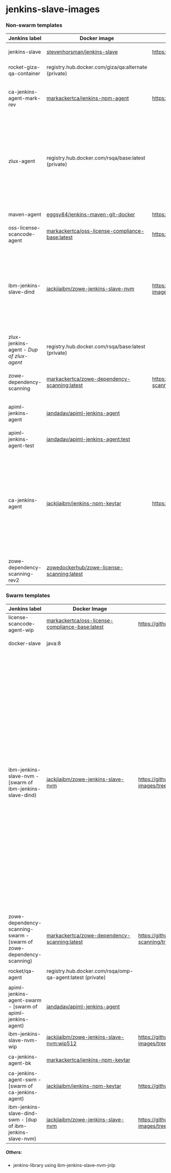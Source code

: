 # jenkins-slave-images

### Non-swarm templates

| Jenkins label                            | Docker image                                                                                                         | Source                                                                         | Used by            |
|------------------------------------------|----------------------------------------------------------------------------------------------------------------------|--------------------------------------------------------------------------------|--------------------|
| jenkins-slave                            | [stevenhorsman/jenkins-slave](https://hub.docker.com/r/stevenhorsman/jenkins-slave)                                  | https://github.com/stevenhorsman/jenkins-slave                                 | <ul><li></li></ul> |
| rocket-giza-qa-container                 | registry.hub.docker.com/giza/qa:alternate (private)                                                                  |                                                                                | <ul><li></li></ul> |
| ca-jenkins-agent-mark-rev                | [markackertca/jenkins-npm-agent](https://hub.docker.com/r/markackertca/jenkins-npm-agent)                            | https://github.com/MarkAckert/jenkins-npm-agent                                | <ul><li>Zowe CLI Bundle [zowe-cli-standalone)</li></ul> |
| zlux-agent                               | registry.hub.docker.com/rsqa/base:latest (private)                                                                   |                                                                                | <ul><li>zlux-core-release</li><li>zlux-git-release</li><li>zlux-plugin-release</li><li>zlux-core</li><li>zlux-plugins</li><li></li><li></li></ul> |
| maven-agent                              | [eggsy84/jenkins-maven-git-docker](https://hub.docker.com/r/eggsy84/jenkins-maven-git-docker)                        | https://github.com/eggsy84/jenkins-maven-git-docker                            | <ul><li></li></ul> |
| oss-license-scancode-agent               | [markackertca/oss-license-compliance-base:latest](https://hub.docker.com/r/markackertca/oss-license-compliance-base) | https://github.com/MarkAckert/oss_license_docker_image                         | <ul><li></li></ul> |
| ibm-jenkins-slave-dind                   | [jackjiaibm/zowe-jenkins-slave-nvm](https://hub.docker.com/r/jackjiaibm/zowe-jenkins-slave-nvm)                      | https://github.com/zowe/jenkins-slave-images/tree/master/ibm-jenkins-slave-nvm | <ul><li>docker-zowe-jenkins-base</li><li>doc-site</li><li>explorer-jes</li><li>explorer-mvs</li><li>OWASP Dependency Scan</li><li>Theia Tests</li></ul> |
| zlux-jenkins-agent - *Dup of zlux-agent* | registry.hub.docker.com/rsqa/base:latest (private)                                                                   |                                                                                | <ul><li></li></ul> |
| zowe-dependency-scanning                 | [markackertca/zowe-dependency-scanning:latest](https://hub.docker.com/r/markackertca/zowe-dependency-scanning)       | https://github.com/MarkAckert/zowe-dependency-scanning/tree/master/docker   ?  | <ul><li>test-owasp-scan</li></ul>
| apiml-jenkins-agent                      | [jandadav/apiml-jenkins-agent](https://hub.docker.com/r/jandadav/apiml-jenkins-agent)                                |                                                                                | <ul><li>api-layer-release</li><li>vtl-cli</li></ul> |
| apiml-jenkins-agent-test                 | [jandadav/apiml-jenkins-agent:test](https://hub.docker.com/r/jandadav/apiml-jenkins-agent)                           |                                                                                | <ul><li></li></ul> |
| ca-jenkins-agent                         | [jackjiaibm/jenkins-npm-keytar](https://hub.docker.com/r/jackjiaibm/jenkins-npm-keytar/)                             | https://github.com/jackjia-ibm/jenkins-npm-keytar                              | <ul><li>Zowe CLI</li><li>zowe-cli-sample-plugin</li><li>zowe-cli-ftp-plugin</li><li>zowe-cli-db2-plugin</li><li>imperative</li><li>lots of cli plugins</li><li>cli deploy jobs</li><li>vscode-extension</li></ul> |
| zowe-dependency-scanning-rev2            | [zowedockerhub/zowe-license-scanning:latest](https://hub.docker.com/r/zowedockerhub/zowe-license-scanning)           |                                                                                | <ul><li>license-scan</li></ul> |

### Swarm templates

| Jenkins label                                                        | Docker Image                                                                                                         | Source                                                                         | Used by            |
|----------------------------------------------------------------------|----------------------------------------------------------------------------------------------------------------------|--------------------------------------------------------------------------------|--------------------|
| license-scancode-agent-wip                                           | [markackertca/oss-license-compliance-base:latest](https://hub.docker.com/r/markackertca/oss-license-compliance-base) | https://github.com/MarkAckert/oss_license_docker_image                         | <ul><li></li></ul> |
| docker-slave                                                         | java:8                                                                                                               |                                                                                | <ul><li></li></ul> |
| ibm-jenkins-slave-nvm - [swarm of ibm-jenkins-slave-dind)            | [jackjiaibm/zowe-jenkins-slave-nvm](https://hub.docker.com/r/jackjiaibm/zowe-jenkins-slave-nvm)                      | https://github.com/zowe/jenkins-slave-images/tree/master/ibm-jenkins-slave-nvm | <ul><li>API_Mediation</li><li>daily-cleanup</li><li>docs-site-archive</li><li>Explorer-API-Common</li><li>Explorer-Data Sets</li><li>explorer-fvt-utilites</li><li>Explorer-Jobs</li><li>explorer-uss</li><li>explorer-ui-server</li><li>Keyring-Utilities</li><li>orion-editor-component</li><li>sonar-cloud-scan</li><li>zlux-angular-file-tree</li><li>zss</li><li>Zowe performance</li><li>IMS Ops</li><li>Zowe install packaging</li><li>Zowe install test</li><li>Zowe promote nightly packaging</li><li>Zowe promote publish</li></ul> |
| zowe-dependency-scanning-swarm - [swarm of zowe-dependency-scanning) | [markackertca/zowe-dependency-scanning:latest](https://hub.docker.com/r/markackertca/zowe-dependency-scanning)       | https://github.com/MarkAckert/zowe-dependency-scanning/tree/master/docker ?    | <ul><li></li></ul> |
| rocket/qa-agent                                                      | registry.hub.docker.com/rsqa/omp-qa-agent:latest (private)                                                           |                                                                                | <ul><li></li></ul> |
| apiml-jenkins-agent-swarm - [swarm of apiml-jenkins-agent)           | [jandadav/apiml-jenkins-agent](https://hub.docker.com/r/jandadav/apiml-jenkins-agent)                                |                                                                                | <ul><li></li></ul> |
| ibm-jenkins-slave-nvm-wip                                            | [jackjiaibm/zowe-jenkins-slave-nvm:wip512](https://hub.docker.com/r/jackjiaibm/zowe-jenkins-slave-nvm/tags)          | https://github.com/zowe/jenkins-slave-images/tree/master/ibm-jenkins-slave-nvm | <ul><li></li></ul> |
| ca-jenkins-agent-bk                                                  | [markackertca/jenkins-npm-keytar](https://hub.docker.com/r/markackertca/jenkins-npm-keytar)                          |                                                                                | <ul><li></li></ul> |
| ca-jenkins-agent-swm - [swarm of ca-jenkins-agent)                   | [jackjiaibm/jenkins-npm-keytar](https://hub.docker.com/r/jackjiaibm/jenkins-npm-keytar/)                             | https://github.com/jackjia-ibm/jenkins-npm-keytar                              | <ul><li></li></ul> |
| ibm-jenkins-slave-dind-swm - [dup of ibm-jenkins-slave-nvm)          | [jackjiaibm/zowe-jenkins-slave-nvm](https://hub.docker.com/r/jackjiaibm/zowe-jenkins-slave-nvm)                      | https://github.com/zowe/jenkins-slave-images/tree/master/ibm-jenkins-slave-nvm | <ul><li></li></ul> |

##### Others:
- jenkins-library using ibm-jenkins-slave-nvm-jnlp